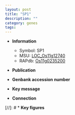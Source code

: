 ```yaml
---
layout: post
title: "SP1"
description: ""
category: genes
tags: 
---
```


* **Information**  
    + Symbol: SP1  
    + MSU: [LOC_Os11g12740](http://rice.uga.edu/cgi-bin/ORF_infopage.cgi?orf=LOC_Os11g12740)  
    + RAPdb: [Os11g0235200](http://rapdb.dna.affrc.go.jp/viewer/gbrowse_details/irgsp1?name=Os11g0235200)  

* **Publication**  

* **Genbank accession number**  

* **Key message**  

* **Connection**  

[//]: # * **Key figures**  


